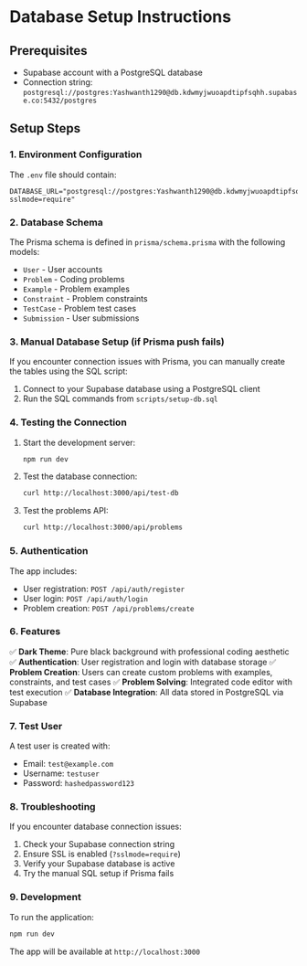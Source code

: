 # Database Setup Instructions

## Prerequisites
- Supabase account with a PostgreSQL database
- Connection string: `postgresql://postgres:Yashwanth1290@db.kdwmyjwuoapdtipfsqhh.supabase.co:5432/postgres`

## Setup Steps

### 1. Environment Configuration
The `.env` file should contain:
```
DATABASE_URL="postgresql://postgres:Yashwanth1290@db.kdwmyjwuoapdtipfsqhh.supabase.co:5432/postgres?sslmode=require"
```

### 2. Database Schema
The Prisma schema is defined in `prisma/schema.prisma` with the following models:
- `User` - User accounts
- `Problem` - Coding problems
- `Example` - Problem examples
- `Constraint` - Problem constraints
- `TestCase` - Problem test cases
- `Submission` - User submissions

### 3. Manual Database Setup (if Prisma push fails)

If you encounter connection issues with Prisma, you can manually create the tables using the SQL script:

1. Connect to your Supabase database using a PostgreSQL client
2. Run the SQL commands from `scripts/setup-db.sql`

### 4. Testing the Connection

1. Start the development server:
   ```bash
   npm run dev
   ```

2. Test the database connection:
   ```bash
   curl http://localhost:3000/api/test-db
   ```

3. Test the problems API:
   ```bash
   curl http://localhost:3000/api/problems
   ```

### 5. Authentication

The app includes:
- User registration: `POST /api/auth/register`
- User login: `POST /api/auth/login`
- Problem creation: `POST /api/problems/create`

### 6. Features

✅ **Dark Theme**: Pure black background with professional coding aesthetic
✅ **Authentication**: User registration and login with database storage
✅ **Problem Creation**: Users can create custom problems with examples, constraints, and test cases
✅ **Problem Solving**: Integrated code editor with test execution
✅ **Database Integration**: All data stored in PostgreSQL via Supabase

### 7. Test User

A test user is created with:
- Email: `test@example.com`
- Username: `testuser`
- Password: `hashedpassword123`

### 8. Troubleshooting

If you encounter database connection issues:

1. Check your Supabase connection string
2. Ensure SSL is enabled (`?sslmode=require`)
3. Verify your Supabase database is active
4. Try the manual SQL setup if Prisma fails

### 9. Development

To run the application:
```bash
npm run dev
```

The app will be available at `http://localhost:3000` 